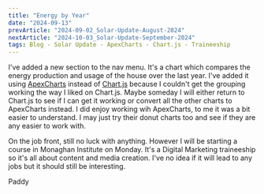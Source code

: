 ```yaml
---
title: "Energy by Year"
date: "2024-09-13"
prevArticle: "2024-09-02_Solar-Update-August-2024"
nextArticle: "2024-10-03_Solar-Update-September-2024"
tags: Blog - Solar Update - ApexCharts - Chart.js - Traineeship
---
```


I've added a new section to the nav menu. It's a chart which compares the energy production and usage of the house over the last year. I've added it using [ApexCharts](https://apexcharts.com/) instead of [Chart.js](https://www.chartjs.org/docs/latest/) because I couldn't get the grouping working the way I liked on Chart.js. Maybe someday I will either return to Chart.js to see if I can get it working or convert all the other charts to ApexCharts instead. I did enjoy working wih ApexCharts, to me it was a bit easier to understand. I may just try their donut charts too and see if they are any easier to work with.

On the job front, still no luck with anything. However I will be starting a course in Monaghan Institute on Monday. It's a Digital Marketing traineeship so it's all about content and media creation. I've no idea if it will lead to any jobs but it should still be interesting.

Paddy

